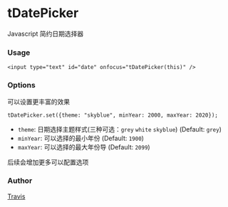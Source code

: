 # tDatePicker

Javascript 简约日期选择器

### Usage
    
    <input type="text" id="date" onfocus="tDatePicker(this)" />
    
### Options

可以设置更丰富的效果
    
    tDatePicker.set({theme: "skyblue", minYear: 2000, maxYear: 2020});
    
* `theme`: 日期选择主题样式(三种可选：`grey` `white` `skyblue`) (Default: `grey`)
* `minYear`: 可以选择的最小年份 (Default: `1900`)
* `maxYear`: 可以选择的最大年份导 (Default: `2099`)

后续会增加更多可以配置选项

### Author

[Travis](http://travisup.com/)


